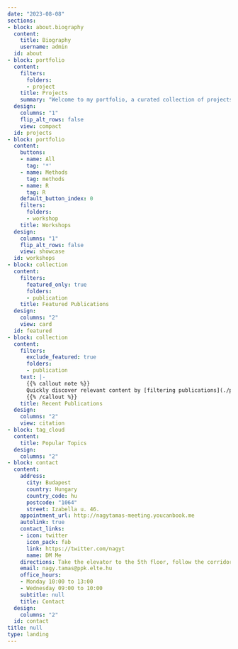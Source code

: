 ```yaml
---
date: "2023-08-08"
sections:
- block: about.biography
  content:
    title: Biography
    username: admin
  id: about
- block: portfolio
  content:
    filters:
      folders:
      - project
    title: Projects
    summary: "Welcome to my portfolio, a curated collection of projects that I have taken immense pleasure in crafting. These endeavors represent a compilation of concise undertakings, which not only afforded me personal gratification but also facilitated the acquisition of novel skills. Within this assortment, you will encounter animated graphs, bespoke cartography, and sophisticated statistical techniques. It is noteworthy that several of these initiatives originated during interactive coding sessions conducted within my instructional capacity for the Statistical Programming / Data Analysis in R course at ELTE. Additionally, certain endeavors were cultivated through collaborative efforts within the professional sphere, including projects centered around replication analysis."
  design:
    columns: "1"
    flip_alt_rows: false
    view: compact
  id: projects
- block: portfolio
  content:
    buttons:
    - name: All
      tag: '*'
    - name: Methods
      tag: methods
    - name: R
      tag: R
    default_button_index: 0
    filters:
      folders:
      - workshop
    title: Workshops
  design:
    columns: "1"
    flip_alt_rows: false
    view: showcase
  id: workshops
- block: collection
  content:
    filters:
      featured_only: true
      folders:
      - publication
    title: Featured Publications
  design:
    columns: "2"
    view: card
  id: featured
- block: collection
  content:
    filters:
      exclude_featured: true
      folders:
      - publication
    text: |-
      {{% callout note %}}
      Quickly discover relevant content by [filtering publications](./publication/).
      {{% /callout %}}
    title: Recent Publications
  design:
    columns: "2"
    view: citation
- block: tag_cloud
  content:
    title: Popular Topics
  design:
    columns: "2"
- block: contact
  content:
    address:
      city: Budapest
      country: Hungary
      country_code: hu
      postcode: "1064"
      street: Izabella u. 46.
    appointment_url: http://nagytamas-meeting.youcanbook.me
    autolink: true
    contact_links:
    - icon: twitter
      icon_pack: fab
      link: https://twitter.com/nagyt
      name: DM Me
    directions: Take the elevator to the 5th floor, follow the corridor to Room 521
    email: nagy.tamas@ppk.elte.hu
    office_hours:
    - Monday 10:00 to 13:00
    - Wednesday 09:00 to 10:00
    subtitle: null
    title: Contact
  design:
    columns: "2"
  id: contact
title: null
type: landing
---
```

